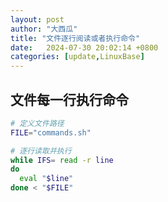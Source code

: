 ```yaml
---
layout: post
author: "大西瓜"
title: "文件逐行阅读或者执行命令"
date:   2024-07-30 20:02:14 +0800
categories: [update,LinuxBase] 
---
```




## 文件每一行执行命令
```bash
# 定义文件路径
FILE="commands.sh"

# 逐行读取并执行
while IFS= read -r line
do
  eval "$line"
done < "$FILE"
```
